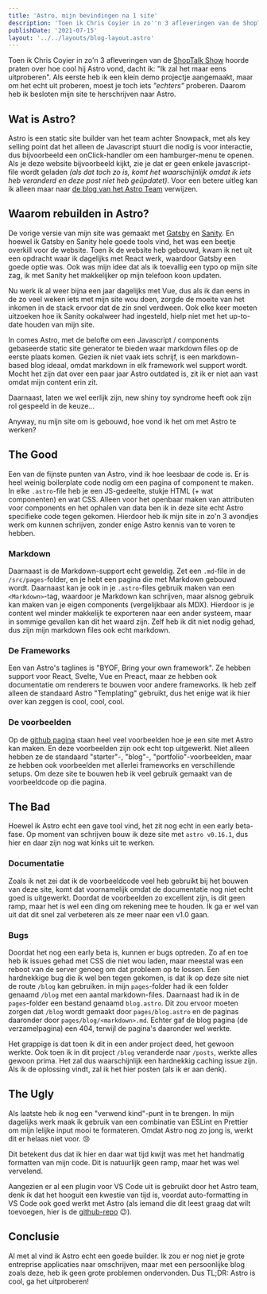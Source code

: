 ```yaml
---
title: 'Astro, mijn bevindingen na 1 site'
description: 'Toen ik Chris Coyier in zo''n 3 afleveringen van de ShopTalk Show hoorde praten over Astro, dacht ik: "Ik zal het maar eens uitproberen". Als eerste heb ik een klein demo projectje aangemaakt, maar om het echt uit proberen, moest je toch iets "echters" proberen. Daarom heb ik besloten mijn site te herschrijven naar Astro.'
publishDate: '2021-07-15'
layout: '../../layouts/blog-layout.astro'
---
```


Toen ik Chris Coyier in zo'n 3 afleveringen van de [ShopTalk Show](https://shoptalkshow.com/) hoorde praten over hoe cool hij Astro vond, dacht ik: "Ik zal het maar eens uitproberen". Als eerste heb ik een klein demo projectje aangemaakt, maar om het echt uit proberen, moest je toch iets _"echters"_ proberen. Daarom heb ik besloten mijn site te herschrijven naar Astro.

## Wat is Astro?

Astro is een static site builder van het team achter Snowpack, met als key selling point dat het alleen de Javascript stuurt die nodig is voor interactie, dus bijvoorbeeld een onClick-handler om een hamburger-menu te openen. Als je deze website bijvoorbeeld kijkt, zie je dat er geen enkele javascript-file wordt geladen _(als dat toch zo is, komt het waarschijnlijk omdat ik iets heb veranderd en deze post niet heb geüpdatet)_. Voor een betere uitleg kan ik alleen maar naar [de blog van het Astro Team](https://astro.build/blog/introducing-astro) verwijzen.

## Waarom rebuilden in Astro?

De vorige versie van mijn site was gemaakt met [Gatsby](https://www.gatsbyjs.com/) en [Sanity](https://www.sanity.io/). En hoewel ik Gatsby en Sanity hele goede tools vind, het was een beetje overkill voor de website. Toen ik de website heb gebouwd, kwam ik net uit een opdracht waar ik dagelijks met React werk, waardoor Gatsby een goede optie was. Ook was mijn idee dat als ik toevallig een typo op mijn site zag, ik met Sanity het makkelijker op mijn telefoon koon updaten.

Nu werk ik al weer bijna een jaar dagelijks met Vue, dus als ik dan eens in de zo veel weken iets met mijn site wou doen, zorgde de moeite van het inkomen in de stack ervoor dat de zin snel verdween. Ook elke keer moeten uitzoeken hoe ik Sanity ookalweer had ingesteld, hielp niet met het up-to-date houden van mijn site.

In comes Astro, met de belofte om een Javascript / components gebaseerde static site generator te bieden waar markdown files op de eerste plaats komen. Gezien ik niet vaak iets schrijf, is een markdown-based blog ideaal, omdat markdown in elk framework wel support wordt. Mocht het zijn dat over een paar jaar Astro outdated is, zit ik er niet aan vast omdat mijn content erin zit.

Daarnaast, laten we wel eerlijk zijn, new shiny toy syndrome heeft ook zijn rol gespeeld in de keuze...

Anyway, nu mijn site om is gebouwd, hoe vond ik het om met Astro te werken?

## The Good

Een van de fijnste punten van Astro, vind ik hoe leesbaar de code is. Er is heel weinig boilerplate code nodig om een pagina of component te maken. In elke `.astro`-file heb je een JS-gedeelte, stukje HTML (+ wat componenten) en wat CSS. Alleen voor het openbaar maken van attributen voor components en het ophalen van data ben ik in deze site echt Astro specifieke code tegen gekomen. Hierdoor heb ik mijn site in zo'n 3 avondjes werk om kunnen schrijven, zonder enige Astro kennis van te voren te hebben.

### Markdown

Daarnaast is de Markdown-support echt geweldig. Zet een `.md`-file in de `/src/pages`-folder, en je hebt een pagina die met Markdown gebouwd wordt. Daarnaast kan je ook in je `.astro`-files gebruik maken van een `<Markdown>`-tag, waardoor je Markdown kan schrijven, maar alsnog gebruik kan maken van je eigen components (vergelijkbaar als MDX). Hierdoor is je content wel minder makkelijk te exporteren naar een ander systeem, maar in sommige gevallen kan dit het waard zijn. Zelf heb ik dit niet nodig gehad, dus zijn mijn markdown files ook echt markdown.

### De Frameworks

Een van Astro's taglines is "BYOF, Bring your own framework". Ze hebben support voor React, Svelte, Vue en Preact, maar ze hebben ook documentatie om renderers te bouwen voor andere frameworks. Ik heb zelf alleen de standaard Astro "Templating" gebruikt, dus het enige wat ik hier over kan zeggen is cool, cool, cool.

### De voorbeelden

Op de [github pagina](https://github.com/snowpackjs/astro) staan heel veel voorbeelden hoe je een site met Astro kan maken. En deze voorbeelden zijn ook echt top uitgewerkt. Niet alleen hebben ze de standaard "starter"-, "blog"-, "portfolio"-voorbeelden, maar ze hebben ook voorbeelden met allerlei frameworks en verschillende setups. Om deze site te bouwen heb ik veel gebruik gemaakt van de voorbeeldcode op die pagina.

## The Bad

Hoewel ik Astro echt een gave tool vind, het zit nog echt in een early beta-fase. Op moment van schrijven bouw ik deze site met `astro v0.16.1`, dus hier en daar zijn nog wat kinks uit te werken.

### Documentatie

Zoals ik net zei dat ik de voorbeeldcode veel heb gebruikt bij het bouwen van deze site, komt dat voornamelijk omdat de documentatie nog niet echt goed is uitgewerkt. Doordat de voorbeelden zo excellent zijn, is dit geen ramp, maar het is wel een ding om rekening mee te houden. Ik ga er wel van uit dat dit snel zal verbeteren als ze meer naar een v1.0 gaan.

### Bugs

Doordat het nog een early beta is, kunnen er bugs optreden. Zo af en toe heb ik issues gehad met CSS die niet wou laden, maar meestal was een reboot van de server genoeg om dat probleem op te lossen. Een hardnekkige bug die ik wel ben tegen gekomen, is dat ik op deze site niet de route `/blog` kan gebruiken. in mijn `pages`-folder had ik een folder genaamd `/blog` met een aantal markdown-files. Daarnaast had ik in de `pages`-folder een bestand genaamd `blog.astro`. Dit zou ervoor moeten zorgen dat `/blog` wordt gemaakt door `pages/blog.astro` en de paginas daaronder door `pages/blog/<markdown>.md`. Echter gaf de blog pagina (de verzamelpagina) een 404, terwijl de pagina's daaronder wel werkte.

Het grappige is dat toen ik dit in een ander project deed, het gewoon werkte. Ook toen ik in dit project `/blog` veranderde naar `/posts`, werkte alles gewoon prima. Het zal dus waarschijnlijk een hardnekkig caching issue zijn. Als ik de oplossing vindt, zal ik het hier posten (als ik er aan denk).

## The Ugly

Als laatste heb ik nog een "verwend kind"-punt in te brengen. In mijn dagelijks werk maak ik gebruik van een combinatie van ESLint en Prettier om mijn lelijke input mooi te formateren. Omdat Astro nog zo jong is, werkt dit er helaas niet voor. 😢

Dit betekent dus dat ik hier en daar wat tijd kwijt was met het handmatig formatten van mijn code. Dit is natuurlijk geen ramp, maar het was wel vervelend.

Aangezien er al een plugin voor VS Code uit is gebruikt door het Astro team, denk ik dat het hooguit een kwestie van tijd is, voordat auto-formatting in VS Code ook goed werkt met Astro (als iemand die dit leest graag dat wilt toevoegen, hier is de [github-repo](https://github.com/snowpackjs/astro/tree/main/tools/vscode) 😉).

## Conclusie

Al met al vind ik Astro echt een goede builder. Ik zou er nog niet je grote entreprise applicaties naar omschrijven, maar met een persoonlijke blog zoals deze, heb ik geen grote problemen ondervonden. Dus <span title="Too long, didn't read">TL;DR</span>: Astro is cool, ga het uitproberen!
